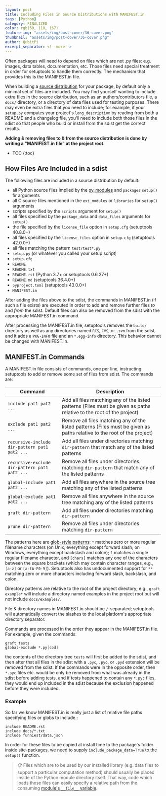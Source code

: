 ```yaml
---
layout: post
title: Including Files in Source Distributions with MANIFEST.in
tags: [Python]
category: FINALIZED
color: rgb(59, 118, 167)
feature-img: "assets/img/post-cover/36-cover.png"
thumbnail: "assets/img/post-cover/36-cover.png"
author: QubitPi
excerpt_separator: <!--more-->
---
```


Often packages will need to depend on files which are not .py files: e.g. images, data tables, documentation, etc. Those 
files need special treatment in order for setuptools to handle them correctly. The mechanism that provides this is the 
MANIFEST.in file.

<!--more-->

When building a
[source distribution](https://packaging.python.org/en/latest/glossary/#term-Source-Distribution-or-sdist) for your
package, by default only a minimal set of files are included. You may find yourself wanting to include extra files in
the source distribution, such as an authors/contributors file, a `docs/` directory, or a directory of data files used
for testing purposes. There may even be extra files that you need to include; for example, if your `setup.py` computes
your project's `long_description` by reading from both a README and a changelog file, you'll need to include both those 
files in the sdist so that people who build or install from the sdist get the correct results.

**Adding & removing files to & from the source distribution is done by writing a "MANIFEST.in file" at the project
root**.

* TOC
{:toc}


How Files Are Included in a sdist
---------------------------------

The following files are included in a source distribution by default:

* all Python source files implied by the
  [py_modules](https://docs.python.org/3.7/distutils/examples.html#pure-python-distribution-by-module) and `packages` 
  `setup()` fir arguments
* all C source files mentioned in the `ext_modules` or `libraries` for `setup()` arguments
* scripts specified by the `scripts` argument for `setup()`
* all files specified by the `package_data` and `data_files` arguments for `setup()`
* the file specified by the `license_file` option in `setup.cfg` (setuptools 40.8.0+)
* all files specified by the `license_files` option in `setup.cfg` (setuptools 42.0.0+)
* all files matching the pattern `test/test*.py`
* `setup.py` (or whatever you called your setup script)
* `setup.cfg`
* `README`
* `README.txt`
* `README.rst` (Python 3.7+ or setuptools 0.6.27+)
* `README.md` (setuptools 36.4.0+)
* `pyproject.toml` (setuptools 43.0.0+)
* `MANIFEST.in`

After adding the files above to the sdist, the commands in MANIFEST.in (if such a file exists) are executed in order to
add and remove further files _to_ and _from_ the sdist. Default files can also be removed from the sdist with the 
appropriate MANIFEST.in command.

After processing the MANIFEST.in file, setuptools removes the `build/` directory as well as any directories named `RCS`, 
`CVS`, or `.svn` from the sdist, and it adds a `PKG-INFO` file and an `*.egg-info` directory. This behavior cannot be 
changed with MANIFEST.in.


MANIFEST.in Commands
--------------------

A MANIFEST.in file consists of commands, one per line, instructing setuptools to add or remove some set of files from
sdist. The commands are:

| **Command**                                   | **Description**                                                                                                         |
|-----------------------------------------------|-------------------------------------------------------------------------------------------------------------------------|
| `include pat1 pat2 ...`                       | Add all files matching any of the listed patterns (Files must be given as paths relative to the root of the project)    |
| `exclude pat1 pat2 ...`                       | Remove all files matching any of the listed patterns (Files must be given as paths relative to the root of the project) |
| `recursive-include dir-pattern pat1 pat2 ...` | Add all files under directories matching `dir-pattern` that match any of the listed patterns                            |
| `recursive-exclude dir-pattern pat1 pat2 ...` | Remove all files under directories matching `dir-pattern` that match any of the listed patterns                         |
| `global-include pat1 pat2 ...`                | Add all files anywhere in the source tree matching any of the listed patterns                                           |
| `global-exclude pat1 pat2 ...`                | Remove all files anywhere in the source tree matching any of the listed patterns                                        |
| `graft dir-pattern`                           | Add all files under directories matching `dir-pattern`                                                                  |
| `prune dir-pattern`                           | Remove all files under directories matching `dir-pattern`                                                               |

The patterns here are [glob-style patterns](https://en.wikipedia.org/wiki/Glob_(programming)): `*` matches zero or more 
regular filename characters (on Unix, everything except forward slash; on Windows, everything except backslash and
colon); `?` matches a single regular filename character, and `[chars]` matches any one of the characters between the
square brackets (which may contain character ranges, e.g., `[a-z]` or `[a-fA-F0-9]`). Setuptools also has undocumented 
support for `**` matching zero or more characters including forward slash, backslash, and colon.

Directory patterns are relative to the root of the project directory; e.g., `graft example*` will include a directory
named examples in the project root but will not include `docs/examples/`.

File & directory names in MANIFEST.in should be `/`-separated; setuptools will automatically convert the slashes to the 
local platform's appropriate directory separator.

Commands are processed in the order they appear in the MANIFEST.in file. For example, given the commands:

```manifest
graft tests
global-exclude *.py[cod]
```

the contents of the directory tree `tests` will first be added to the sdist, and then after that all files in the sdist 
with a `.pyc`, `.pyo`, or `.pyd` extension will be removed from the sdist. If the commands were in the opposite order, 
then `*.pyc` files etc. would be only be removed from what was already in the sdist before adding tests, and if tests 
happened to contain any `*.pyc` files, they would end up included in the sdist because the exclusion happened before
they were included.

### Example

So far we know MANIFEST.in is really just a list of relative file paths specifying files or globs to include.:

```manifest
include README.rst
include docs/*.txt
include funniest/data.json
```

In order for these files to be copied at install time to the package's folder inside site-packages, we need to supply 
`include_package_data=True` to the `setup()` function.

> 📋 Files which are to be used by our installed library (e.g. data files to support a particular computation method) 
> should usually be placed inside of the Python module directory itself. That way, code which loads those files can
> easily specify a relative path from the consuming
> [module's `__file__` variable](https://stackoverflow.com/a/9271479/14312712).
